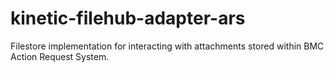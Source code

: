 # kinetic-filehub-adapter-ars
Filestore implementation for interacting with attachments stored within BMC Action Request System.
